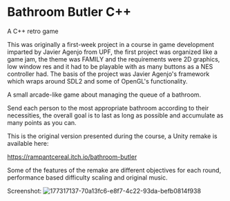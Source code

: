 # Bathroom Butler C++
 A C++ retro game 

This was originally a first-week project in a course in game development imparted by Javier Agenjo from UPF, the first project was organized like a game jam, the theme was FAMILY and the requirements were 2D graphics, low window res and it had to be playable with as many buttons as a NES controller had. 
The basis of the project was Javier Agenjo's framework which wraps around SDL2 and some of OpenGL's functionality.

A small arcade-like game about managing the queue of a bathroom.

Send each person to the most appropriate bathroom according to their necessities, the overall goal is to last as long as possible and accumulate as many points as you can.

This is the original version presented during the course, a Unity remake is available here:

https://rampantcereal.itch.io/bathroom-butler

Some of the features of the remake are different objectives for each round, performance based difficulty scaling and original music.

Screenshot:
![177317137-70a13fc6-e8f7-4c22-93da-befb0814f938](https://user-images.githubusercontent.com/12513993/177319281-6a0d80ee-4c52-4ec8-8437-05e8b65e7910.png)
